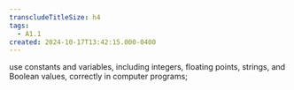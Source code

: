 ```yaml
---
transcludeTitleSize: h4
tags:
  - A1.1
created: 2024-10-17T13:42:15.000-0400
---
```

use constants and variables, including integers, floating points, strings, and Boolean values, correctly in computer programs;
